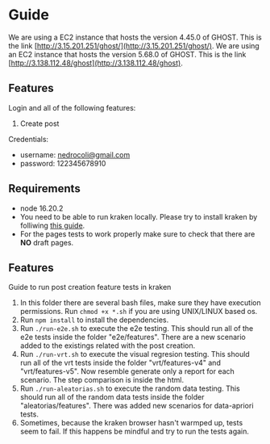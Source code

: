 # Guide

We are using a EC2 instance that hosts the version 4.45.0 of GHOST. This is the link [http://3.15.201.251/ghost/](http://3.15.201.251/ghost/).
We are using an EC2 instance that hosts the version 5.68.0 of GHOST. This is the link [http://3.138.112.48/ghost](http://3.138.112.48/ghost).

## Features

Login and all of the following features:

1. Create post

Credentials:
- username: nedrocoli@gmail.com
- password: 122345678910

## Requirements

- node 16.20.2
- You need to be able to run kraken locally. Please try to install kraken by folliwing [this guide](https://thesoftwaredesignlab.github.io/AutTestingCodelabs/kraken-web-testing-tool/index.html#0).
- For the pages tests to work properly make sure to check that there are **NO** draft pages.

## Features

Guide to run post creation feature tests in kraken

1. In this folder there are several bash files, make sure they have execution permissions. Run `chmod +x *.sh` if you are using UNIX/LINUX based os.
2. Run `npm install` to install the dependencies.
3. Run `./run-e2e.sh` to execute the e2e testing. This should run all of the e2e tests inside the folder "e2e/features". There are a new scenario added to the existings related with the post creation.
4. Run `./run-vrt.sh` to execute the visual regresion testing. This should run all of the vrt tests inside the folder "vrt/features-v4" and "vrt/features-v5". Now resemble generate only a report for each scenario. The step comparison is inside the html.
5. Run `./run-aleatorias.sh` to execute the random data testing. This should run all of the random data tests inside the folder "aleatorias/features". There was added new scenarios for data-apriori tests.
6. Sometimes, because the kraken browser hasn't warmped up, tests seem to fail. If this happens be mindful and try to run the tests again.
